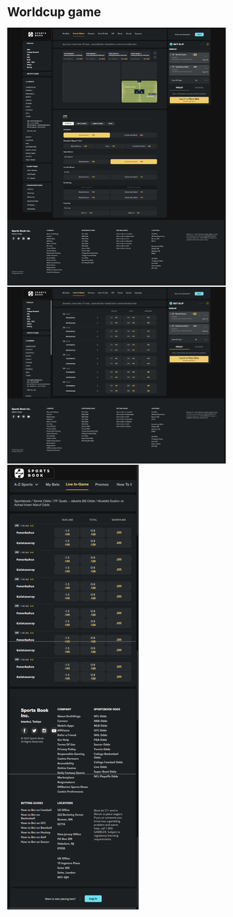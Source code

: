 # Worldcup game

![page1](./screen/page1.png)
![page2](./screen/page2.png)
![page3](./screen/mobile.png)
<!-- ![landingpage](./screen/2022-10-31_14-25-11.mp4)
![landingpage](./screen/2022-11-02_05-20-21.mp4) -->